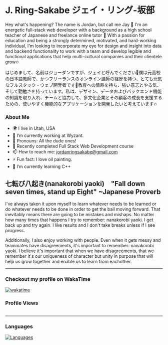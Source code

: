 # J. Ring-Sakabe ジェイ・リング-坂部

Hey what's happening? The name is Jordan, but call me Jay 🚀 I'm an energetic full-stack web developer with a background as a high school teacher of Japanese and freelance online tutor 🗾 With a passion for education and being a strongly determined, motivated, and hard-working individual, I'm looking to incorporate my eye for design and insight into data and backend functionality to work with a team and develop legible and functional applications that help multi-cultural companies and their clientele grow🔥 

はじめまして、名前はジョーダンですが、ジェイと呼んでください🚀僕は元高校の日本語教師で、かつフリーランスのオンライン講師の経歴を持つ、とても元気なフルスタック・ウェブ開発者です🗾教育への情熱を持ち、強い意志とやる気、そして勤勉さを持っています。私は、デザイン、データおよびバックエンド機能の知識を取り入れ、チームと協力して、多文化企業とその顧客の成長を支援するための、使いやすく機能的なアプリケーションを開発したいと考えています🔥

### About Me
- 🌍 I live in Utah, USA
- 🔭 I’m currently working at Wyzant.
- 👦 Pronouns: All the dude ones!
- 💬 Recently completed Full Stack Web Development course
- 📫 How to reach me: jordanringsakabe@gmail.com
- ⚡ Fun fact: I love oil painting.
- 🌱 I’m currently learning C++


## 七転び八起き(nanakorobi yaoki)　"Fall down seven times, stand up Eight" ~Japanese Proverb

I've always taken it upon myself to learn whatever needs to be learned or do whatever needs to be done in order to get the ball moving forward. That inevitably means there are going to be mistakes and mishaps. No matter how many times that happens I try to remember: nanakorobi yaoki. I get back up and try again. I like results and I don't take breaks unless if I see progress.

Additionally, I also enjoy working with people. Even when it gets messy and teammates have disagreements, it's important to remember: nanakorobi yaoki. I believe it's important that when we have disagreements, that we remember it's our uniqueness of character but unity in purpose that will help us grow together and enable us to learn from eachother.

----------------------------

### Checkout my profile on WakaTime
[![wakatime](https://wakatime.com/badge/user/d5bf7d44-40df-44fa-8584-1d216fc91153.svg)](https://wakatime.com/@d5bf7d44-40df-44fa-8584-1d216fc91153)



### Profile Views
<img src="https://komarev.com/ghpvc/?username=j-art-fox&style=flat-square&color=blue" alt=""/>

----------------------------

### Languages
<a href="https://github.com/j-art-fox" align="left"><img src="https://github-readme-stats.vercel.app/api/top-langs/?username=benbushman98&langs_count=10&layout=compact&title_color=474647&text_color=474647&icon_color=3382ed&bg_color=ffffff&hide_border=false&locale=en&custom_title=" alt="Languages" /></a>

